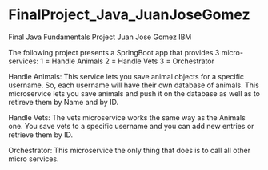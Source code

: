# FinalProject_Java_JuanJoseGomez
Final Java Fundamentals Project Juan Jose Gomez IBM

The following project presents a SpringBoot app that provides 3 micro-services:
      1 = Handle Animals
      2 = Handle Vets
      3 = Orchestrator

Handle Animals:
This service lets you save animal objects for a specific username. So, each username will have their own database of animals. This microservice lets you save animals and push it on the database as well as to retireve them by Name and by ID. 

Handle Vets:
The vets microservice works the same way as the Animals one. You save vets to a specific username and you can add new entries or retrieve them by ID.

Orchestrator:
This microservice the only thing that does is to call all other micro services.

